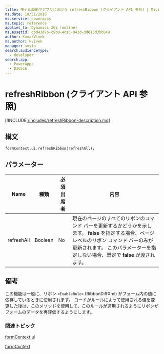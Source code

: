 ```yaml
---
title: モデル駆動型アプリにおける refreshRibbon (クライアント API 参照) | MicrosoftDocs
ms.date: 10/31/2018
ms.service: powerapps
ms.topic: reference
applies_to: Dynamics 365 (online)
ms.assetid: dbd43d7b-c9b0-4ca5-943d-dd813d3bb049
author: KumarVivek
ms.author: kvivek
manager: amyla
search.audienceType:
  - developer
search.app:
  - PowerApps
  - D365CE
---
```

# <a name="refreshribbon-client-api-reference"></a>refreshRibbon (クライアント API 参照)



[!INCLUDE[./includes/refreshRibbon-description.md](./includes/refreshRibbon-description.md)]

## <a name="syntax"></a>構文

`formContext.ui.refreshRibbon(refreshAll);`

## <a name="parameter"></a>パラメーター

|Name|種類​​|必須出席者|内容|
|--|--|--|--|
|refreshAll|Boolean|No|現在のページのすべてのリボンのコマンド バーを更新するかどうかを示します。 **false** を指定する場合、ページ レベルのリボン コマンド バーのみが更新されます。 このパラメーターを指定しない場合、既定で **false** が渡されます。|

## <a name="remarks"></a>備考

 この機能は一般に、リボン `<EnableRule>` (RibbonDiffXml) がフォーム内の値に依存しているときに使用されます。 コードがルールによって使用される値を変更した後は、このメソッドを使用して、このルールが適用されるようにリボンがフォームのデータを再評価するようにします。

### <a name="related-topics"></a>関連トピック

[formContext.ui](../formContext-ui.md)

[formContext](../../clientapi-form-context.md)

